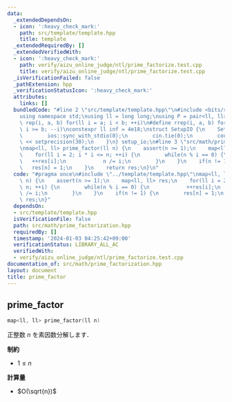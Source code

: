 ```yaml
---
data:
  _extendedDependsOn:
  - icon: ':heavy_check_mark:'
    path: src/template/template.hpp
    title: template
  _extendedRequiredBy: []
  _extendedVerifiedWith:
  - icon: ':heavy_check_mark:'
    path: verify/aizu_online_judge/ntl/prime_factorize.test.cpp
    title: verify/aizu_online_judge/ntl/prime_factorize.test.cpp
  _isVerificationFailed: false
  _pathExtension: hpp
  _verificationStatusIcon: ':heavy_check_mark:'
  attributes:
    links: []
  bundledCode: "#line 2 \"src/template/template.hpp\"\n#include <bits/stdc++.h>\n\
    using namespace std;\nusing ll = long long;\nusing P = pair<ll, ll>;\n#define\
    \ rep(i, a, b) for(ll i = a; i < b; ++i)\n#define rrep(i, a, b) for(ll i = a;\
    \ i >= b; --i)\nconstexpr ll inf = 4e18;\nstruct SetupIO {\n    SetupIO() {\n\
    \        ios::sync_with_stdio(0);\n        cin.tie(0);\n        cout << fixed\
    \ << setprecision(30);\n    }\n} setup_io;\n#line 3 \"src/math/prime_factorization.hpp\"\
    \nmap<ll, ll> prime_factor(ll n) {\n    assert(n >= 1);\n    map<ll, ll> res;\n\
    \    for(ll i = 2; i * i <= n; ++i) {\n        while(n % i == 0) {\n         \
    \   ++res[i];\n            n /= i;\n        }\n    }\n    if(n != 1) {\n     \
    \   res[n] = 1;\n    }\n    return res;\n}\n"
  code: "#pragma once\n#include \"../template/template.hpp\"\nmap<ll, ll> prime_factor(ll\
    \ n) {\n    assert(n >= 1);\n    map<ll, ll> res;\n    for(ll i = 2; i * i <=\
    \ n; ++i) {\n        while(n % i == 0) {\n            ++res[i];\n            n\
    \ /= i;\n        }\n    }\n    if(n != 1) {\n        res[n] = 1;\n    }\n    return\
    \ res;\n}"
  dependsOn:
  - src/template/template.hpp
  isVerificationFile: false
  path: src/math/prime_factorization.hpp
  requiredBy: []
  timestamp: '2024-01-03 04:25:42+09:00'
  verificationStatus: LIBRARY_ALL_AC
  verifiedWith:
  - verify/aizu_online_judge/ntl/prime_factorize.test.cpp
documentation_of: src/math/prime_factorization.hpp
layout: document
title: prime_factor
---
```


## prime_factor

```cpp
map<ll, ll> prime_factor(ll n)
```

正整数 $n$ を素因数分解します．

**制約**

- $1 \leq n$

**計算量**

- $O(\sqrt{n})$